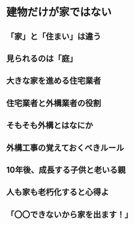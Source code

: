 # 建物だけが家ではない

## 「家」と「住まい」は違う

## 見られるのは「庭」

## 大きな家を進める住宅業者

## 住宅業者と外構業者の役割

## そもそも外構とはなにか

## 外構工事の覚えておくべきルール

## 10年後、成長する子供と老いる親

## 人も家も老朽化すると心得よ

## 「〇〇できないから家を出ます！」
